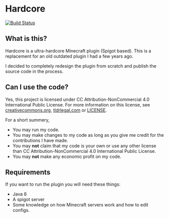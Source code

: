 # Hardcore
[![Build Status](https://travis-ci.org/Carlgo11/hardcore.svg?branch=master)](https://travis-ci.org/Carlgo11/hardcore)

## What is this?
Hardcore is a ultra-hardcore Minecraft plugin (Spigot based).
This is a replacement for an old outdated plugin I had a few years ago.

I decided to completely redesign the plugin from scratch and publish the source code in the process.

## Can I use the code?

Yes, this project is licensed under CC Attribution-NonCommercial 4.0 International Public License.
For more information on this license, see [creativecommons.org](https://creativecommons.org/licenses/by-nc/4.0/legalcode), [tldrlegal.com](https://tldrlegal.com/license/creative-commons-attribution-noncommercial-4.0-international-%28cc-by-nc-4.0%29#summary) or [LICENSE](LICENSE.md).

For a short summery,
* You may run my code.
* You may make changes to my code as long as you give me credit for the contributions I have made.
* You may __not__ claim that my code is your own or use any other license than CC Attribution-NonCommercial 4.0 International Public License.
* You may __not__ make any economic profit on my code.


## Requirements

If you want to run the plugin you will need these things:

* Java 8
* A spigot server
* Some knowledge on how Minecraft servers work and how to edit configs.
